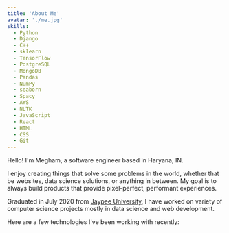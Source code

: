 ```yaml
---
title: 'About Me'
avatar: './me.jpg'
skills:
  - Python
  - Django
  - C++
  - sklearn
  - TensorFlow
  - PostgreSQL
  - MongoDB
  - Pandas
  - NumPy
  - seaborn
  - Spacy
  - AWS
  - NLTK
  - JavaScript
  - React
  - HTML
  - CSS
  - Git
---
```


Hello! I'm Megham, a software engineer based in Haryana, IN.

I enjoy creating things that solve some problems in the world, whether that be websites, data science solutions, or anything in between. My goal is to always build products that provide pixel-perfect, performant experiences.

Graduated in July 2020 from [Jaypee University](http://www.juit.ac.in/), I have worked on variety of computer science projects mostly in data science and  web development.

Here are a few technologies I've been working with recently:
